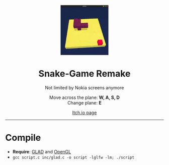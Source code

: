 <div align='center'>
  <img width='30%' src='https://github.com/alaanvv/Image-Database/blob/main/Misc/snakinator.gif?raw=true'>
  
  # Snake-Game Remake

  Not limited by Nokia screens anymore  
    
  Move across the plane: **W, A, S, D**  
  Change plane: **E**  

  [Itch.io page](https://alaanvv.itch.io/snakinator)
</div>

---

# Compile

- **Require**: [GLAD](https://glad.dav1d.de/) and [OpenGL](https://www.opengl.org/)
- `gcc script.c inc/glad.c -o script -lglfw -lm; ./script `
